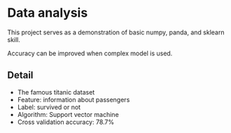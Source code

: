 # Data analysis

This project serves as a demonstration of basic numpy, panda, and sklearn skill.  
  
Accuracy can be improved when complex model is used.  


## Detail
- The famous titanic dataset 
- Feature: information about passengers
- Label: survived or not
- Algorithm: Support vector machine
- Cross validation accuracy: 78.7%
